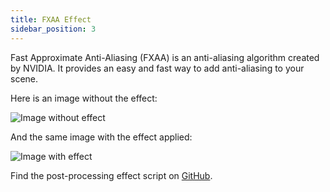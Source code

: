 ```yaml
---
title: FXAA Effect
sidebar_position: 3
---
```


Fast Approximate Anti-Aliasing (FXAA) is an anti-aliasing algorithm created by NVIDIA. It provides an easy and fast way to add anti-aliasing to your scene.

Here is an image without the effect:

![Image without effect][1]

And the same image with the effect applied:

![Image with effect][1]

Find the post-processing effect script on [GitHub][3].

[1]: /images/platform/posteffects/without_effects.png
[2]: /images/platform/posteffects/with_fxaa.png
[3]: https://github.com/playcanvas/engine/blob/main/scripts/posteffects/posteffect-fxaa.js
